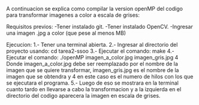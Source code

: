 A continuacion se explica como compilar la version openMP del codigo para transformar
imagenes a color a escala de grises:

Requisitos previos:
-Tener instalado git.
-Tener instalado OpenCV.
-Ingresar una imagen .jpg a color (que pese al menos MB)

Ejecucion:
1.- Tener una terminal abierta.
2.- Ingresar al directorio del proyecto usando: cd tarea2-ssoo
3.- Ejecutar el comando: make
4.- Ejecutar el comando: ./openMP imagen_a_color.jpg imagen_gris.jpg 4
    Donde imagen_a_color.jpg debe ser reemplazado por el nombre de la imagen que se quiere
    transformar, imagen_gris.jpg es el nombre de la imagen que se obtendra y 4 en este caso es el numero de hilos con los que se ejecutara el programa.
5.- Luego de eso se mostrara en la terminal cuanto tardo en llevarse a cabo la transformacion y a la izquierda en el directorio del codigo aparecera la imagen en escala de grises.
